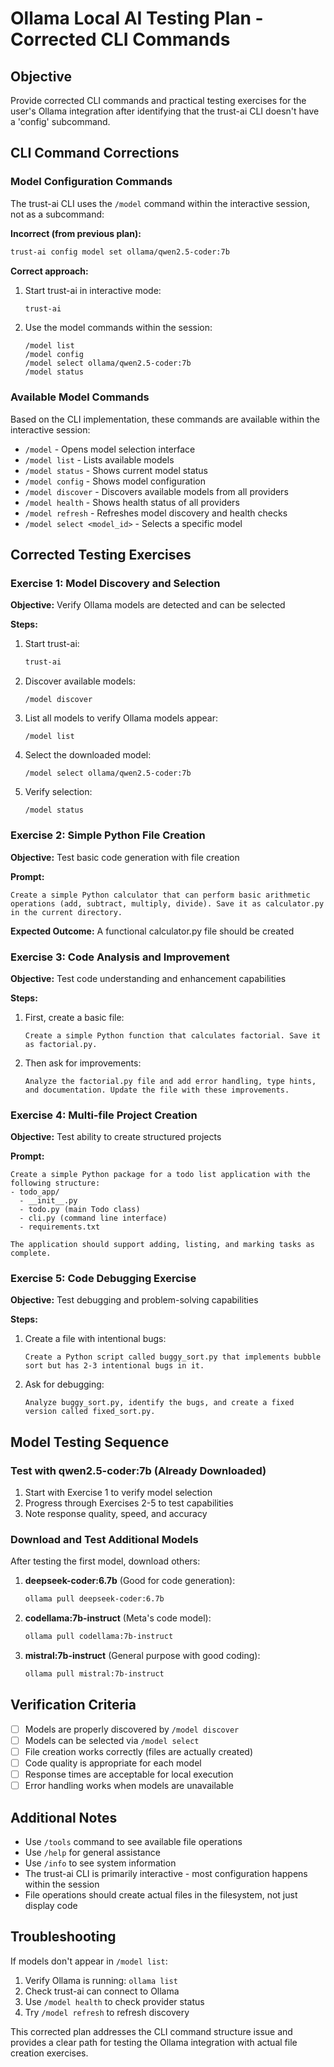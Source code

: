 # Ollama Local AI Testing Plan - Corrected CLI Commands

## Objective
Provide corrected CLI commands and practical testing exercises for the user's Ollama integration after identifying that the trust-ai CLI doesn't have a 'config' subcommand.

## CLI Command Corrections

### Model Configuration Commands
The trust-ai CLI uses the `/model` command within the interactive session, not as a subcommand:

**Incorrect (from previous plan):**
```bash
trust-ai config model set ollama/qwen2.5-coder:7b
```

**Correct approach:**
1. Start trust-ai in interactive mode:
   ```bash
   trust-ai
   ```

2. Use the model commands within the session:
   ```
   /model list
   /model config
   /model select ollama/qwen2.5-coder:7b
   /model status
   ```

### Available Model Commands
Based on the CLI implementation, these commands are available within the interactive session:
- `/model` - Opens model selection interface
- `/model list` - Lists available models
- `/model status` - Shows current model status
- `/model config` - Shows model configuration
- `/model discover` - Discovers available models from all providers
- `/model health` - Shows health status of all providers
- `/model refresh` - Refreshes model discovery and health checks
- `/model select <model_id>` - Selects a specific model

## Corrected Testing Exercises

### Exercise 1: Model Discovery and Selection
**Objective:** Verify Ollama models are detected and can be selected

**Steps:**
1. Start trust-ai:
   ```bash
   trust-ai
   ```

2. Discover available models:
   ```
   /model discover
   ```

3. List all models to verify Ollama models appear:
   ```
   /model list
   ```

4. Select the downloaded model:
   ```
   /model select ollama/qwen2.5-coder:7b
   ```

5. Verify selection:
   ```
   /model status
   ```

### Exercise 2: Simple Python File Creation
**Objective:** Test basic code generation with file creation

**Prompt:**
```
Create a simple Python calculator that can perform basic arithmetic operations (add, subtract, multiply, divide). Save it as calculator.py in the current directory.
```

**Expected Outcome:** A functional calculator.py file should be created

### Exercise 3: Code Analysis and Improvement
**Objective:** Test code understanding and enhancement capabilities

**Steps:**
1. First, create a basic file:
   ```
   Create a simple Python function that calculates factorial. Save it as factorial.py.
   ```

2. Then ask for improvements:
   ```
   Analyze the factorial.py file and add error handling, type hints, and documentation. Update the file with these improvements.
   ```

### Exercise 4: Multi-file Project Creation
**Objective:** Test ability to create structured projects

**Prompt:**
```
Create a simple Python package for a todo list application with the following structure:
- todo_app/
  - __init__.py
  - todo.py (main Todo class)
  - cli.py (command line interface)
  - requirements.txt

The application should support adding, listing, and marking tasks as complete.
```

### Exercise 5: Code Debugging Exercise
**Objective:** Test debugging and problem-solving capabilities

**Steps:**
1. Create a file with intentional bugs:
   ```
   Create a Python script called buggy_sort.py that implements bubble sort but has 2-3 intentional bugs in it.
   ```

2. Ask for debugging:
   ```
   Analyze buggy_sort.py, identify the bugs, and create a fixed version called fixed_sort.py.
   ```

## Model Testing Sequence

### Test with qwen2.5-coder:7b (Already Downloaded)
1. Start with Exercise 1 to verify model selection
2. Progress through Exercises 2-5 to test capabilities
3. Note response quality, speed, and accuracy

### Download and Test Additional Models
After testing the first model, download others:

1. **deepseek-coder:6.7b** (Good for code generation):
   ```bash
   ollama pull deepseek-coder:6.7b
   ```

2. **codellama:7b-instruct** (Meta's code model):
   ```bash
   ollama pull codellama:7b-instruct
   ```

3. **mistral:7b-instruct** (General purpose with good coding):
   ```bash
   ollama pull mistral:7b-instruct
   ```

## Verification Criteria
- [ ] Models are properly discovered by `/model discover`
- [ ] Models can be selected via `/model select`
- [ ] File creation works correctly (files are actually created)
- [ ] Code quality is appropriate for each model
- [ ] Response times are acceptable for local execution
- [ ] Error handling works when models are unavailable

## Additional Notes
- Use `/tools` command to see available file operations
- Use `/help` for general assistance
- Use `/info` to see system information
- The trust-ai CLI is primarily interactive - most configuration happens within the session
- File operations should create actual files in the filesystem, not just display code

## Troubleshooting
If models don't appear in `/model list`:
1. Verify Ollama is running: `ollama list`
2. Check trust-ai can connect to Ollama
3. Use `/model health` to check provider status
4. Try `/model refresh` to refresh discovery

This corrected plan addresses the CLI command structure issue and provides a clear path for testing the Ollama integration with actual file creation exercises.